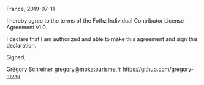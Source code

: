 France, 2019-07-11

I hereby agree to the terms of the Fothz Individual Contributor License Agreement v1.0.

I declare that I am authorized and able to make this agreement and sign this declaration.

Signed,

Grégory Schreiner gregory@mokatourisme.fr https://github.com/gregory-moka
